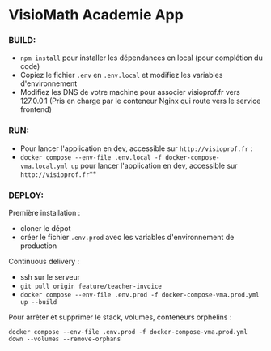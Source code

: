 # VisioMath Academie App

### BUILD: 

- `npm install` pour installer les dépendances en local (pour complétion du code)
- Copiez le fichier `.env` en `.env.local` et modifiez les variables d'environnement
- Modifiez les DNS de votre machine pour associer visioprof.fr vers 127.0.0.1 (Pris en charge par le conteneur Nginx qui route vers le service frontend)

### RUN: 

- Pour lancer l'application en dev, accessible sur `http://visioprof.fr` :
- `docker compose --env-file .env.local -f docker-compose-vma.local.yml up` pour lancer l'application en dev, accessible sur `http://visioprof.fr`**


### DEPLOY:

Première installation : 

- cloner le dépot
- créer le fichier `.env.prod` avec les variables d'environnement de production

Continuous delivery : 
- ssh sur le serveur
- `git pull origin feature/teacher-invoice`
- `docker compose --env-file .env.prod -f docker-compose-vma.prod.yml up --build`

Pour arrêter et supprimer le stack, volumes, conteneurs orphelins :

  `docker compose --env-file .env.prod -f docker-compose-vma.prod.yml down --volumes --remove-orphans`